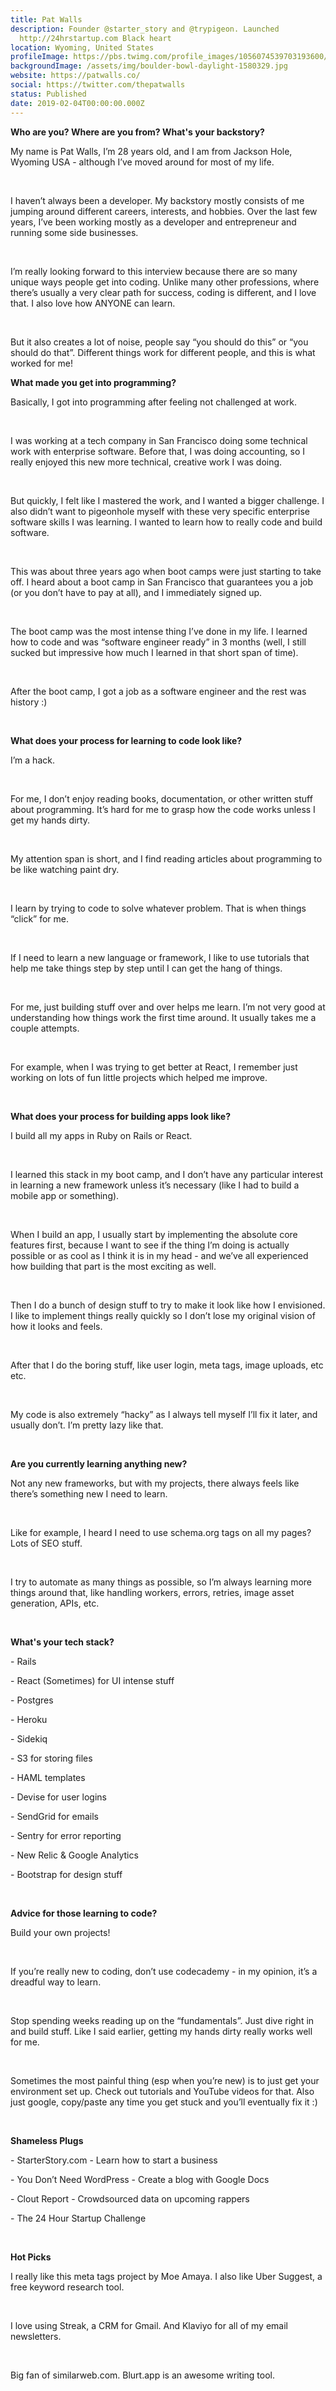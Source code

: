 ```yaml
---
title: Pat Walls
description: Founder @starter_story and @trypigeon. Launched
  http://24hrstartup.com Black heart
location: Wyoming, United States
profileImage: https://pbs.twimg.com/profile_images/1056074539703193600/ajqrJ3nG_400x400.jpg
backgroundImage: /assets/img/boulder-bowl-daylight-1580329.jpg
website: https://patwalls.co/
social: https://twitter.com/thepatwalls
status: Published
date: 2019-02-04T00:00:00.000Z
---
```

**Who are you? Where are you from? What's your backstory?**

My name is Pat Walls, I’m 28 years old, and I am from Jackson Hole, Wyoming USA - although I’ve moved around for most of my life.

<br>

I haven’t always been a developer. My backstory mostly consists of me jumping around different careers, interests, and hobbies. Over the last few years, I’ve been working mostly as a developer and entrepreneur and running some side businesses.

<br>

I’m really looking forward to this interview because there are so many unique ways people get into coding. Unlike many other professions, where there’s usually a very clear path for success, coding is different, and I love that. I also love how ANYONE can learn.

<br>

But it also creates a lot of noise, people say “you should do this” or “you should do that”. Different things work for different people, and this is what worked for me!

**What made you get into programming?** 

Basically, I got into programming after feeling not challenged at work.

<br>

I was working at a tech company in San Francisco doing some technical work with enterprise software. Before that, I was doing accounting, so I really enjoyed this new more technical, creative work I was doing.

<br>

But quickly, I felt like I mastered the work, and I wanted a bigger challenge. I also didn’t want to pigeonhole myself with these very specific enterprise software skills I was learning. I wanted to learn how to really code and build software.

<br>

This was about three years ago when boot camps were just starting to take off. I heard about a boot camp in San Francisco that guarantees you a job (or you don’t have to pay at all), and I immediately signed up.

<br>

The boot camp was the most intense thing I’ve done in my life. I learned how to code and was “software engineer ready” in 3 months (well, I still sucked but impressive how much I learned in that short span of time).

<br>

After the boot camp, I got a job as a software engineer and the rest was history :)

<br>

**What does your process for learning to code look like?** 

I’m a hack.

<br>

For me, I don’t enjoy reading books, documentation, or other written stuff about programming. It’s hard for me to grasp how the code works unless I get my hands dirty. 

<br>

My attention span is short, and I find reading articles about programming to be like watching paint dry.

<br>

I learn by trying to code to solve whatever problem. That is when things “click” for me.

<br>

If I need to learn a new language or framework, I like to use tutorials that help me take things step by step until I can get the hang of things.

<br>

For me, just building stuff over and over helps me learn. I’m not very good at understanding how things work the first time around. It usually takes me a couple attempts.

<br>

For example, when I was trying to get better at React, I remember just working on lots of fun little projects which helped me improve.

<br>

**What does your process for building apps look like?** 

I build all my apps in Ruby on Rails or React. 

<br>

I learned this stack in my boot camp, and I don’t have any particular interest in learning a new framework unless it’s necessary (like I had to build a mobile app or something).

<br>

When I build an app, I usually start by implementing the absolute core features first, because I want to see if the thing I’m doing is actually possible or as cool as I think it is in my head - and we’ve all experienced how building that part is the most exciting as well.

<br>

Then I do a bunch of design stuff to try to make it look like how I envisioned. I like to implement things really quickly so I don’t lose my original vision of how it looks and feels.

<br>

After that I do the boring stuff, like user login, meta tags, image uploads, etc etc.

<br>

My code is also extremely “hacky” as I always tell myself I’ll fix it later, and usually don’t. I’m pretty lazy like that.

<br>

**Are you currently learning anything new?** 

Not any new frameworks, but with my projects, there always feels like there’s something new I need to learn.

<br>

Like for example, I heard I need to use schema.org tags on all my pages? Lots of SEO stuff.

<br>

I try to automate as many things as possible, so I’m always learning more things around that, like handling workers, errors, retries, image asset generation, APIs, etc.

<br>

**What's your tech stack?** 

\- Rails

\- React (Sometimes) for UI intense stuff

\- Postgres

\- Heroku

\- Sidekiq

\- S3 for storing files

\- HAML templates

\- Devise for user logins

\- SendGrid for emails

\- Sentry for error reporting

\- New Relic & Google Analytics

\- Bootstrap for design stuff

<br>

**Advice for those learning to code?**

Build your own projects!

<br>

If you’re really new to coding, don’t use codecademy - in my opinion, it’s a dreadful way to learn. 

<br>

Stop spending weeks reading up on the “fundamentals”. Just dive right in and build stuff. Like I said earlier, getting my hands dirty really works well for me.

<br>

Sometimes the most painful thing (esp when you’re new) is to just get your environment set up. Check out tutorials and YouTube videos for that. Also just google, copy/paste any time you get stuck and you’ll eventually fix it :)

<br>

**Shameless Plugs**

\- StarterStory.com - Learn how to start a business

\- You Don’t Need WordPress - Create a blog with Google Docs

\- Clout Report - Crowdsourced data on upcoming rappers

\- The 24 Hour Startup Challenge

<br>

**Hot Picks**

I really like this meta tags project by Moe Amaya. I also like Uber Suggest, a free keyword research tool.

<br>

I love using Streak, a CRM for Gmail. And Klaviyo for all of my email newsletters.

<br>

Big fan of similarweb.com. Blurt.app is an awesome writing tool.